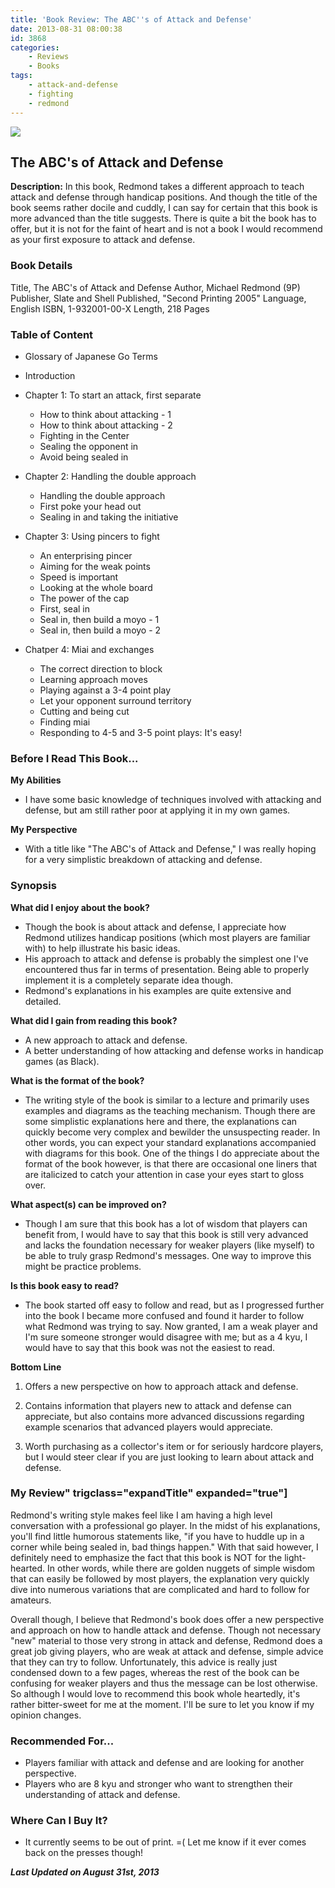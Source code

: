```yaml
---
title: 'Book Review: The ABC''s of Attack and Defense'
date: 2013-08-31 08:00:38
id: 3868
categories:
    - Reviews
    - Books
tags:
    - attack-and-defense
    - fighting
    - redmond
---
```


![](/images/2013/08/abcattackanddefensecover.jpg)

## The ABC's of Attack and Defense

**Description:** In this book, Redmond takes a different approach to teach attack and defense through handicap positions. And though the title of the book seems rather docile and cuddly, I can say for certain that this book is more advanced than the title suggests. There is quite a bit the book has to offer, but it is not for the faint of heart and is not a book I would recommend as your first exposure to attack and defense.

<!--more-->

### Book Details

Title, The ABC's of Attack and Defense
Author, Michael Redmond (9P)
Publisher, Slate and Shell
Published, "Second Printing 2005"
Language, English
ISBN, 1-932001-00-X
Length, 218 Pages

### Table of Content

*   Glossary of Japanese Go Terms
*   Introduction
*   Chapter 1: To start an attack, first separate

    *   How to think about attacking - 1
    *   How to think about attacking - 2
    *   Fighting in the Center
    *   Sealing the opponent in
    *   Avoid being sealed in

*   Chapter 2: Handling the double approach

    *   Handling the double approach
    *   First poke your head out
    *   Sealing in and taking the initiative

*   Chapter 3: Using pincers to fight

    *   An enterprising pincer
    *   Aiming for the weak points
    *   Speed is important
    *   Looking at the whole board
    *   The power of the cap
    *   First, seal in
    *   Seal in, then build a moyo - 1
    *   Seal in, then build a moyo - 2

*   Chatper 4: Miai and exchanges

    *   The correct direction to block
    *   Learning approach moves
    *   Playing against a 3-4 point play
    *   Let your opponent surround territory
    *   Cutting and being cut
    *   Finding miai
    *   Responding to 4-5 and 3-5 point plays: It's easy!

### Before I Read This Book...

**My Abilities**

*   I have some basic knowledge of techniques involved with attacking and defense, but am still rather poor at applying it in my own games.

**My Perspective**

*   With a title like "The ABC's of Attack and Defense," I was really hoping for a very simplistic breakdown of attacking and defense.

### Synopsis

**What did I enjoy about the book?**

*   Though the book is about attack and defense, I appreciate how Redmond utilizes handicap positions (which most players are familiar with) to help illustrate his basic ideas.
*   His approach to attack and defense is probably the simplest one I've encountered thus far in terms of presentation. Being able to properly implement it is a completely separate idea though.
*   Redmond's explanations in his examples are quite extensive and detailed.

**What did I gain from reading this book?**

*   A new approach to attack and defense.
*   A better understanding of how attacking and defense works in handicap games (as Black).

**What is the format of the book?**

*   The writing style of the book is similar to a lecture and primarily uses examples and diagrams as the teaching mechanism. Though there are some simplistic explanations here and there, the explanations can quickly become very complex and bewilder the unsuspecting reader. In other words, you can expect your standard explanations accompanied with diagrams for this book. One of the things I do appreciate about the format of the book however, is that there are occasional one liners that are italicized to catch your attention in case your eyes start to gloss over.

**What aspect(s) can be improved on?**

*   Though I am sure that this book has a lot of wisdom that players can benefit from, I would have to say that this book is still very advanced and lacks the foundation necessary for weaker players (like myself) to be able to truly grasp Redmond's messages. One way to improve this might be practice problems.

**Is this book easy to read?**

*   The book started off easy to follow and read, but as I progressed further into the book I became more confused and found it harder to follow what Redmond was trying to say. Now granted, I am a weak player and I'm sure someone stronger would disagree with me; but as a 4 kyu, I would have to say that this book was not the easiest to read.

**Bottom Line**

1.  Offers a new perspective on how to approach attack and defense.

2.  Contains information that players new to attack and defense can appreciate, but also contains more advanced discussions regarding example scenarios that advanced players would appreciate.

3.  Worth purchasing as a collector's item or for seriously hardcore players, but I would steer clear if you are just looking to learn about attack and defense.

### My Review" trigclass="expandTitle" expanded="true"]

Redmond's writing style makes feel like I am having a high level conversation with a professional go player. In the midst of his explanations, you'll find little humorous statements like, "if you have to huddle up in a corner while being sealed in, bad things happen." With that said however, I definitely need to emphasize the fact that this book is NOT for the light-hearted. In other words, while there are golden nuggets of simple wisdom that can easily be followed by most players, the explanation very quickly dive into numerous variations that are complicated and hard to follow for amateurs.

Overall though, I believe that Redmond's book does offer a new perspective and approach on how to handle attack and defense. Though not necessary "new" material to those very strong in attack and defense, Redmond does a great job giving players, who are weak at attack and defense, simple advice that they can try to follow. Unfortunately, this advice is really just condensed down to a few pages, whereas the rest of the book can be confusing for weaker players and thus the message can be lost otherwise. So although I would love to recommend this book whole heartedly, it's rather bitter-sweet for me at the moment. I'll be sure to let you know if my opinion changes.

### Recommended For...

*   Players familiar with attack and defense and are looking for another perspective.
*   Players who are 8 kyu and stronger who want to strengthen their understanding of attack and defense.

### Where Can I Buy It?

*   It currently seems to be out of print. =( Let me know if it ever comes back on the presses though!

_**Last Updated on August 31st, 2013**_
